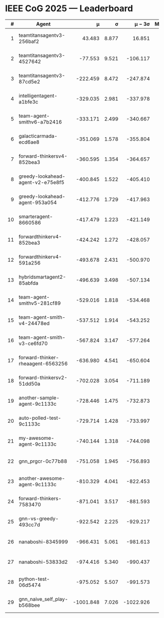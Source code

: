 # IEEE CoG 2025 — Leaderboard

| # | Agent | μ | σ | μ − 3σ | Matches | Updated |
|---:|---|---:|---:|---:|---:|---|
| 1 | teamtitansagentv3-256baf2 | 43.483 | 8.877 | 16.851 | 20616 | 2025-08-24 22:03 |
| 2 | teamtitansagentv3-4527642 | -77.553 | 9.521 | -106.117 | 20130 | 2025-08-24 22:03 |
| 3 | teamtitansagentv3-87cd5e2 | -222.459 | 8.472 | -247.874 | 21106 | 2025-08-24 22:03 |
| 4 | intelligentagent-a1bfe3c | -329.035 | 2.981 | -337.978 | 16968 | 2025-08-24 22:03 |
| 5 | team-agent-smithv6-a7b2416 | -333.171 | 2.499 | -340.667 | 20000 | 2025-08-24 22:03 |
| 6 | galacticarmada-ecd6ae8 | -351.069 | 1.578 | -355.804 | 18820 | 2025-08-24 22:03 |
| 7 | forward-thinkersv4-852bea3 | -360.595 | 1.354 | -364.657 | 16273 | 2025-08-24 22:03 |
| 8 | greedy-lookahead-agent-v2-e75e8f5 | -400.845 | 1.522 | -405.410 | 20560 | 2025-08-24 22:03 |
| 9 | greedy-lookahead-agent-953a054 | -412.776 | 1.729 | -417.963 | 18460 | 2025-08-24 22:03 |
| 10 | smarteragent-8660586 | -417.479 | 1.223 | -421.149 | 16830 | 2025-08-24 22:03 |
| 11 | forwardthinkerv4-852bea3 | -424.242 | 1.272 | -428.057 | 16813 | 2025-08-24 22:03 |
| 12 | forwardthinkerv4-591a256 | -493.678 | 2.431 | -500.970 | 16475 | 2025-08-24 22:03 |
| 13 | hybridsmartagent2-85abfda | -496.639 | 3.498 | -507.134 | 16597 | 2025-08-24 22:03 |
| 14 | team-agent-smithv5-281cf89 | -529.016 | 1.818 | -534.468 | 19420 | 2025-08-24 22:03 |
| 15 | team-agent-smith-v4-24478ed | -537.512 | 1.914 | -543.252 | 20236 | 2025-08-24 22:03 |
| 16 | team-agent-smith-v3-ce6fd70 | -567.824 | 3.147 | -577.264 | 20576 | 2025-08-24 22:03 |
| 17 | forward-thinker-rheaagent-6563256 | -636.980 | 4.541 | -650.604 | 18938 | 2025-08-24 22:03 |
| 18 | forward-thinkersv2-51dd50a | -702.028 | 3.054 | -711.189 | 19538 | 2025-08-24 22:03 |
| 19 | another-sample-agent-9c1133c | -728.446 | 1.475 | -732.873 | 20240 | 2025-08-24 22:03 |
| 20 | auto-polled-test-9c1133c | -729.714 | 1.428 | -733.997 | 20560 | 2025-08-24 22:03 |
| 21 | my-awesome-agent-9c1133c | -740.144 | 1.318 | -744.098 | 20260 | 2025-08-24 22:03 |
| 22 | gnn_prgcr-0c77b88 | -751.058 | 1.945 | -756.893 | 17660 | 2025-08-24 22:03 |
| 23 | another-awesome-agent-9c1133c | -810.329 | 4.041 | -822.453 | 21340 | 2025-08-24 22:03 |
| 24 | forward-thinkers-7583470 | -871.041 | 3.517 | -881.593 | 18380 | 2025-08-24 22:03 |
| 25 | gnn-vs-greedy-493cc7d | -922.542 | 2.225 | -929.217 | 15620 | 2025-08-24 22:03 |
| 26 | nanaboshi-8345999 | -966.431 | 5.061 | -981.613 | 16330 | 2025-08-24 22:03 |
| 27 | nanaboshi-53833d2 | -974.416 | 5.340 | -990.437 | 15560 | 2025-08-24 22:03 |
| 28 | python-test-06d5474 | -975.052 | 5.507 | -991.573 | 16090 | 2025-08-24 22:03 |
| 29 | gnn_naive_self_play-b568bee | -1001.848 | 7.026 | -1022.926 | 16060 | 2025-08-24 22:03 |
